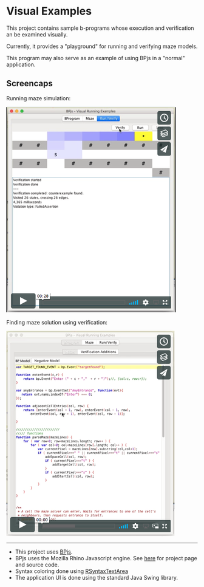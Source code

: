 # Visual Examples

This project contains sample b-programs whose execution and verification an be
examined visually.

Currently, it provides a "playground" for running and verifying maze models.

This program may also serve as an example of using BPjs in a "normal" application.

## Screencaps

Running maze simulation:


[![images/sc-run.png](images/sc-run.png)](https://vimeo.com/284430892)

Finding maze solution using verification:


[![images/sc-run.png](images/sc-verify.png)](https://vimeo.com/284431112)

---

* This project uses [BPjs](https://github.com/bThink-BGU/BPjs).
* BPjs uses the Mozilla Rhino Javascript engine. See [here](https://developer.mozilla.org/en-US/docs/Mozilla/Projects/Rhino) for project page and source code.
* Syntax coloring done using [RSyntaxTextArea](https://github.com/bobbylight/RSyntaxTextArea)
* The application UI is done using the standard Java Swing library.
